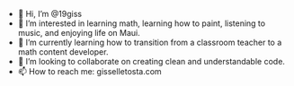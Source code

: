 - 👋 Hi, I’m @19giss
- 👀 I’m interested in learning math, learning how to paint, listening to music, and enjoying life on Maui.
- 🌱 I’m currently learning how to transition from a classroom teacher to a math content developer. 
- 💞️ I’m looking to collaborate on creating clean and understandable code. 
- 📫 How to reach me: gisselletosta.com

<!---
19giss/19giss is a ✨ special ✨ repository because its `README.md` (this file) appears on your GitHub profile.
You can click the Preview link to take a look at your changes.
--->

